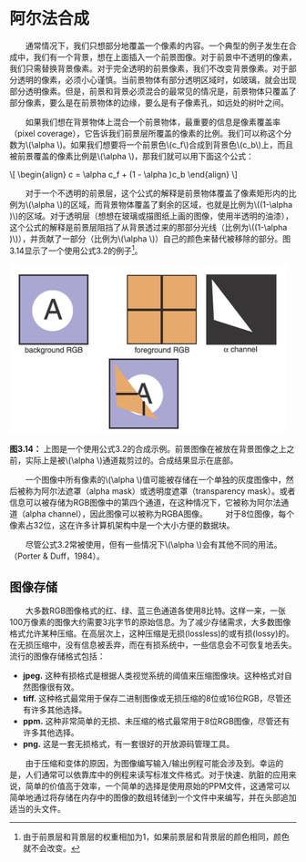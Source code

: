 # 阿尔法合成

&emsp;&emsp;通常情况下，我们只想部分地覆盖一个像素的内容。一个典型的例子发生在合成中，我们有一个背景，想在上面插入一个前景图像。对于前景中不透明的像素，我们只需替换背景像素。对于完全透明的前景像素，我们不改变背景像素。对于部分透明的像素，必须小心谨慎。当前景物体有部分透明区域时，如玻璃，就会出现部分透明像素。但是，前景和背景必须混合的最常见的情况是，前景物体只覆盖了部分像素，要么是在前景物体的边缘，要么是有子像素孔，如远处的树叶之间。

&emsp;&emsp;如果我们想在背景物体上混合一个前景物体，最重要的信息是像素覆盖率（pixel coverage），它告诉我们前景层所覆盖的像素的比例。我们可以称这个分数为\\(\alpha \\)。如果我们想要将一个前景色\\(c_f\\)合成到背景色\\(c_b\\)上，而且被前景覆盖的像素比例是\\(\alpha \\)，那我们就可以用下面这个公式：

\\[
\begin{align}
  c = \alpha c_f + (1 - \alpha )c_b
\end{align}
\\]

&emsp;&emsp;对于一个不透明的前景层，这个公式的解释是前景物体覆盖了像素矩形内的比例为\\(\alpha \\)的区域，而背景物体覆盖了剩余的区域，也就是比例为\\((1-\alpha )\\)的区域。对于透明层（想想在玻璃或描图纸上画的图像，使用半透明的油漆），这个公式的解释是前景层阻挡了从背景透过来的那部分光线（比例为\\((1-\alpha )\\)），并贡献了一部分（比例为\\(\alpha \\)）自己的颜色来替代被移除的部分。图3.14显示了一个使用公式3.2的例子[^1]。

[^1]:由于前景层和背景层的权重相加为1，如果前景层和背景层的颜色相同，颜色就不会改变。

![3.14](./img/3.14.png)

**图3.14：** 上图是一个使用公式3.2的合成示例。前景图像在被放在背景图像之上之前，实际上是被\\(\alpha \\)通道裁剪过的。合成结果显示在底部。

&emsp;&emsp;一个图像中所有像素的\\(\alpha \\)值可能被存储在一个单独的灰度图像中，然后被称为阿尔法遮罩（alpha mask）或透明度遮罩（transparency mask）。或者信息可以被存储为RGB图像中的第四个通道，在这种情况下，它被称为阿尔法通道（alpha channel），因此图像可以被称为RGBA图像。
&emsp;&emsp;对于8位图像，每个像素占32位，这在许多计算机架构中是一个大小方便的数据块。

&emsp;&emsp;尽管公式3.2常被使用，但有一些情况下\\(\alpha \\)会有其他不同的用法。（Porter & Duff，1984）。

## 图像存储

&emsp;&emsp;大多数RGB图像格式的红、绿、蓝三色通道各使用8比特。这样一来，一张100万像素的图像大约需要3兆字节的原始信息。为了减少存储需求，大多数图像格式允许某种压缩。在高层次上，这种压缩是无损(lossless)的或有损(lossy)的。在无损压缩中，没有信息被丢弃，而在有损系统中，一些信息会不可恢复地丢失。流行的图像存储格式包括：

* **jpeg.** 这种有损格式是根据人类视觉系统的阈值来压缩图像块。这种格式对自然图像很有效。
* **tiff.** 这种格式最常用于保存二进制图像或无损压缩的8位或16位RGB，尽管还有许多其他选择。
* **ppm.** 这种非常简单的无损、未压缩的格式最常用于8位RGB图像，尽管还有许多其他选择。
* **png.** 这是一套无损格式，有一套很好的开放源码管理工具。

&emsp;&emsp;由于压缩和变体的原因，为图像编写输入/输出例程可能会涉及到。幸运的是，人们通常可以依靠库中的例程来读写标准文件格式。对于快速、肮脏的应用来说，简单的价值高于效率，一个简单的选择是使用原始的PPM文件，这通常可以简单地通过将存储在内存中的图像的数组转储到一个文件中来编写，并在头部追加适当的头文件。
